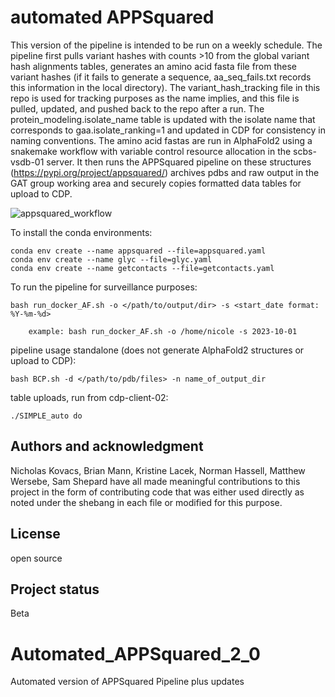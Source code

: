 # automated APPSquared
This version of the pipeline is intended to be run on a weekly schedule. The pipeline first pulls variant hashes with counts >10 from the global variant hash alignments tables, generates an amino acid fasta file from these variant hashes (if it fails to generate a sequence, aa_seq_fails.txt records this information in the local directory). The variant_hash_tracking file in this repo is used for tracking purposes as the name implies, and this file is pulled, updated, and pushed back to the repo after a run. The protein_modeling.isolate_name table is updated with the isolate name that corresponds to gaa.isolate_ranking=1 and updated in CDP for consistency in naming conventions. The amino acid fastas are run in AlphaFold2 using a snakemake workflow with variable control resource allocation in the scbs-vsdb-01 server.  It then runs the APPSquared pipeline on these structures (https://pypi.org/project/appsquared/) archives pdbs and raw output in the GAT group working area and securely copies formatted data tables for upload to CDP. 

![appsquared_workflow]([appsquared_workflow.png](https://github.com/nicolepaterson/Automated_APPSquared_2_0/blob/main/appsquared_workflow.png))

To install the conda environments:
```
conda env create --name appsquared --file=appsquared.yaml
conda env create --name glyc --file=glyc.yaml
conda env create --name getcontacts --file=getcontacts.yaml
```

To run the pipeline for surveillance purposes:
```
bash run_docker_AF.sh -o </path/to/output/dir> -s <start_date format: %Y-%m-%d>
```

        example: bash run_docker_AF.sh -o /home/nicole -s 2023-10-01


pipeline usage standalone (does not generate AlphaFold2 structures or upload to CDP):
```
bash BCP.sh -d </path/to/pdb/files> -n name_of_output_dir
```
table uploads, run from cdp-client-02:
```
./SIMPLE_auto do
```

## Authors and acknowledgment
Nicholas Kovacs, Brian Mann, Kristine Lacek, Norman Hassell, Matthew Wersebe, Sam Shepard have all made meaningful contributions to this project in the form of contributing code that was either used directly as noted under the shebang in each file or modified for this purpose.

## License
open source

## Project status
Beta
# Automated_APPSquared_2_0
Automated version of APPSquared Pipeline plus updates
